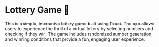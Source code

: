 # Lottery Game 🎲
This is a simple, interactive lottery game built using React. The app allows users to experience the thrill of a virtual lottery by selecting numbers and checking if they win. The game includes randomized number generation, and winning conditions that provide a fun, engaging user experience.

